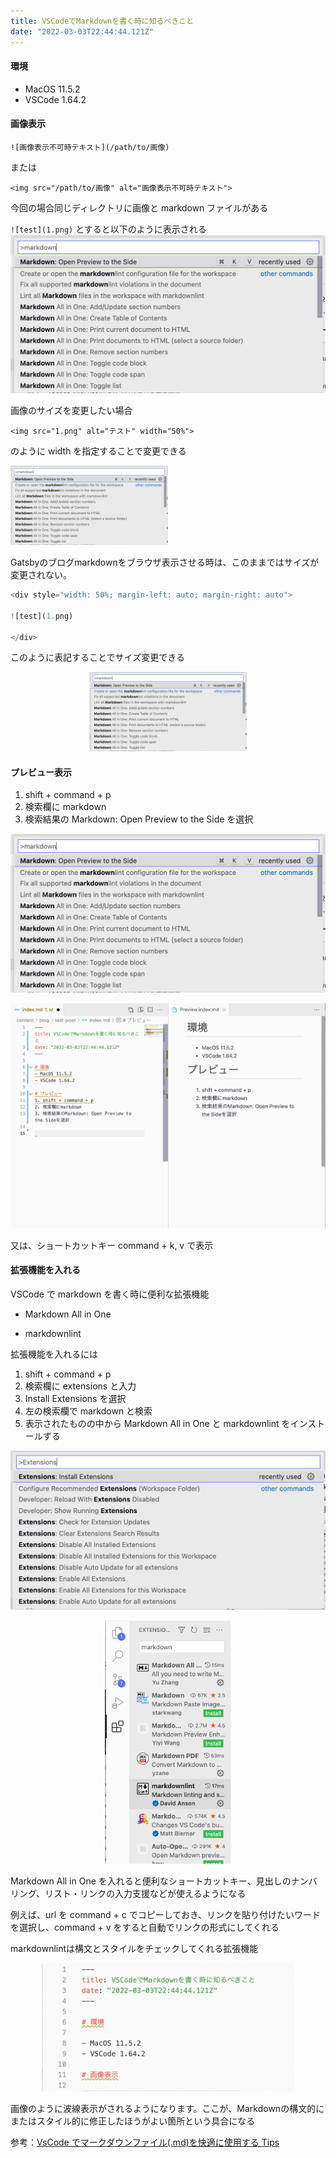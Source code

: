 ```yaml
---
title: VSCodeでMarkdownを書く時に知るべきこと
date: "2022-03-03T22:44:44.121Z"
---
```


#### 環境

- MacOS 11.5.2
- VSCode 1.64.2

#### 画像表示

`![画像表示不可時テキスト](/path/to/画像)`

または

`<img src="/path/to/画像" alt="画像表示不可時テキスト">`

今回の場合同じディレクトリに画像と markdown ファイルがある

`![test](1.png)`
とすると以下のように表示される
![test](1.png)

画像のサイズを変更したい場合

`<img src="1.png" alt="テスト" width="50%">`

のように width を指定することで変更できる

<img src="1.png" alt="テスト" width="50%">

<br>

Gatsbyのブログmarkdownをブラウザ表示させる時は、このままではサイズが変更されない。

```js
<div style="width: 50%; margin-left: auto; margin-right: auto">

![test](1.png)

</div>
```

このように表記することでサイズ変更できる

<div style="width: 50%; margin-left: auto; margin-right: auto">

![test](1.png)

</div>

#### プレビュー表示

1. shift + command + p
2. 検索欄に markdown
3. 検索結果の Markdown: Open Preview to the Side を選択

![test](1.png)

![test](2.png)

又は、ショートカットキー command + k, v で表示

#### 拡張機能を入れる

VSCode で markdown を書く時に便利な拡張機能

- Markdown All in One

- markdownlint

拡張機能を入れるには

1. shift + command + p
2. 検索欄に extensions と入力
3. Install Extensions を選択
4. 左の検索欄で markdown と検索
5. 表示されたものの中から Markdown All in One と markdownlint をインストールする

![test](3.png)

<div style="width: 40%; margin-left: auto; margin-right: auto">

![test](4.png)

</div>

Markdown All in One を入れると便利なショートカットキー、見出しのナンバリング、リスト・リンクの入力支援などが使えるようになる

例えば、url を command + c でコピーしておき、リンクを貼り付けたいワードを選択し、command + v をすると自動でリンクの形式にしてくれる

markdownlintは構文とスタイルをチェックしてくれる拡張機能

<div style="width: 80%; margin-left: auto; margin-right: auto">

![test](5.png)

</div>

画像のように波線表示がされるようになります。ここが、Markdownの構文的にまたはスタイル的に修正したほうがよい箇所という具合になる

参考：[VsCode でマークダウンファイル(.md)を快適に使用する Tips](https://maasaablog.com/tools/visual-studio-code/1762/)
